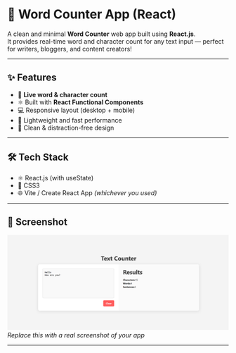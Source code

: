 # 📝 Word Counter App (React)

A clean and minimal **Word Counter** web app built using **React.js**.  
It provides real-time word and character count for any text input — perfect for writers, bloggers, and content creators!

---

## ✨ Features

- 🔢 **Live word & character count**
- ⚛️ Built with **React Functional Components**
- 💻 Responsive layout (desktop + mobile)
- 🧠 Lightweight and fast performance
- 🌙 Clean & distraction-free design

---

## 🛠️ Tech Stack

- ⚛️ React.js (with useState)
- 💅 CSS3
- 🌐 Vite / Create React App *(whichever you used)*

---

## 📸 Screenshot

![Screenshot](screenshot.png)  
*Replace this with a real screenshot of your app*

---
